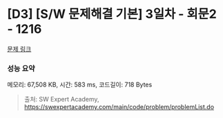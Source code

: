 # [D3] [S/W 문제해결 기본] 3일차 - 회문2 - 1216 

[문제 링크](https://swexpertacademy.com/main/code/problem/problemDetail.do?contestProbId=AV14Rq5aABUCFAYi) 

### 성능 요약

메모리: 67,508 KB, 시간: 583 ms, 코드길이: 718 Bytes



> 출처: SW Expert Academy, https://swexpertacademy.com/main/code/problem/problemList.do